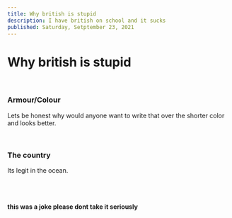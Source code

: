 ```yaml
---
title: Why british is stupid
description: I have british on school and it sucks
published: Saturday, Setptember 23, 2021
---
```


# Why british is stupid

<br/>

### Armour/Colour

Lets be honest why would anyone want to write that over the shorter color and looks better.

<br/>

### The country

Its legit in the ocean.
<br/>
<br/>
<br/>
<br/>

**this was a joke please dont take it seriously**
